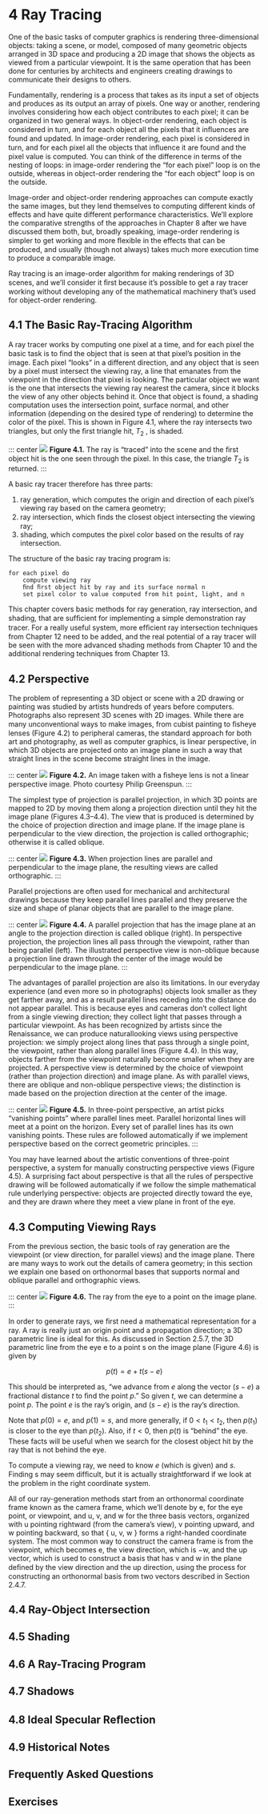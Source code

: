 # 4 Ray Tracing

One of the basic tasks of computer graphics is rendering three-dimensional objects: taking a scene, or model, composed of many geometric objects arranged in 3D space and producing a 2D image that shows the objects as viewed from a particular viewpoint. It is the same operation that has been done for centuries by architects and engineers creating drawings to communicate their designs to others.

Fundamentally, rendering is a process that takes as its input a set of objects and produces as its output an array of pixels. One way or another, rendering involves considering how each object contributes to each pixel; it can be organized in two general ways. In object-order rendering, each object is considered in turn, and for each object all the pixels that it inﬂuences are found and updated. In image-order rendering, each pixel is considered in turn, and for each pixel all the objects that inﬂuence it are found and the pixel value is computed. You can think of the difference in terms of the nesting of loops: in image-order rendering the “for each pixel” loop is on the outside, whereas in object-order rendering the “for each object” loop is on the outside.

Image-order and object-order rendering approaches can compute exactly the same images, but they lend themselves to computing different kinds of effects and have quite different performance characteristics. We’ll explore the comparative strengths of the approaches in Chapter 8 after we have discussed them both, but, broadly speaking, image-order rendering is simpler to get working and more ﬂexible in the effects that can be produced, and usually (though not always) takes much more execution time to produce a comparable image.

Ray tracing is an image-order algorithm for making renderings of 3D scenes, and we’ll consider it ﬁrst because it’s possible to get a ray tracer working without developing any of the mathematical machinery that’s used for object-order rendering.

## 4.1 The Basic Ray-Tracing Algorithm

A ray tracer works by computing one pixel at a time, and for each pixel the basic task is to ﬁnd the object that is seen at that pixel’s position in the image. Each pixel “looks” in a different direction, and any object that is seen by a pixel must intersect the viewing ray, a line that emanates from the viewpoint in the direction that pixel is looking. The particular object we want is the one that intersects the viewing ray nearest the camera, since it blocks the view of any other objects behind it. Once that object is found, a shading computation uses the intersection point, surface normal, and other information (depending on the desired type of rendering) to determine the color of the pixel. This is shown in Figure 4.1, where the ray intersects two triangles, but only the ﬁrst triangle hit, $T_2$ , is shaded.

::: center
![](../images/4_1.png)
**Figure 4.1.** The ray is “traced” into the scene and the ﬁrst object hit is the one seen through the pixel. In this case, the triangle $T_2$ is returned.
:::

A basic ray tracer therefore has three parts:

1. ray generation, which computes the origin and direction of each pixel’s viewing ray based on the camera geometry;
2. ray intersection, which ﬁnds the closest object intersecting the viewing ray;
3. shading, which computes the pixel color based on the results of ray intersection.

The structure of the basic ray tracing program is:

```
for each pixel do
    compute viewing ray
    ﬁnd ﬁrst object hit by ray and its surface normal n
    set pixel color to value computed from hit point, light, and n
```

This chapter covers basic methods for ray generation, ray intersection, and shading, that are sufﬁcient for implementing a simple demonstration ray tracer. For a really useful system, more efﬁcient ray intersection techniques from Chapter 12 need to be added, and the real potential of a ray tracer will be seen with the more advanced shading methods from Chapter 10 and the additional rendering techniques from Chapter 13.

## 4.2 Perspective

The problem of representing a 3D object or scene with a 2D drawing or painting was studied by artists hundreds of years before computers. Photographs also represent 3D scenes with 2D images. While there are many unconventional ways to make images, from cubist painting to ﬁsheye lenses (Figure 4.2) to peripheral cameras, the standard approach for both art and photography, as well as computer graphics, is linear perspective, in which 3D objects are projected onto an image plane in such a way that straight lines in the scene become straight lines in the image.

::: center
![](../images/4_2.png)
**Figure 4.2.** An image taken with a ﬁsheye lens is not a linear perspective image. Photo courtesy Philip Greenspun.
:::

The simplest type of projection is parallel projection, in which 3D points are mapped to 2D by moving them along a projection direction until they hit the image plane (Figures 4.3–4.4). The view that is produced is determined by the choice of projection direction and image plane. If the image plane is perpendicular to the view direction, the projection is called orthographic; otherwise it is called oblique.

::: center
![](../images/4_3.png)
**Figure 4.3.** When projection lines are parallel and perpendicular to the image plane, the resulting views are called orthographic.
:::

Parallel projections are often used for mechanical and architectural drawings because they keep parallel lines parallel and they preserve the size and shape of planar objects that are parallel to the image plane.

::: center
![](../images/4_4.png)
**Figure 4.4.** A parallel projection that has the image plane at an angle to the projection direction is called oblique (right). In perspective projection, the projection lines all pass through the viewpoint, rather than being parallel (left). The illustrated perspective view is non-oblique because a projection line drawn through the center of the image would be perpendicular to the image plane.
:::

The advantages of parallel projection are also its limitations. In our everyday experience (and even more so in photographs) objects look smaller as they get farther away, and as a result parallel lines receding into the distance do not appear parallel. This is because eyes and cameras don’t collect light from a single viewing direction; they collect light that passes through a particular viewpoint. As has been recognized by artists since the Renaissance, we can produce naturallooking views using perspective projection: we simply project along lines that pass through a single point, the viewpoint, rather than along parallel lines (Figure 4.4). In this way, objects farther from the viewpoint naturally become smaller when they are projected. A perspective view is determined by the choice of viewpoint (rather than projection direction) and image plane. As with parallel views, there are oblique and non-oblique perspective views; the distinction is made based on the projection direction at the center of the image.

::: center
![](../images/4_5.png)
**Figure 4.5.** In three-point perspective, an artist picks “vanishing points” where parallel lines meet. Parallel horizontal lines will meet at a point on the horizon. Every set of parallel lines has its own vanishing points. These rules are followed automatically if we implement perspective based on the correct geometric principles.
:::

You may have learned about the artistic conventions of three-point perspective, a system for manually constructing perspective views (Figure 4.5). A surprising fact about perspective is that all the rules of perspective drawing will be followed automatically if we follow the simple mathematical rule underlying perspective: objects are projected directly toward the eye, and they are drawn where they meet a view plane in front of the eye.

## 4.3 Computing Viewing Rays

From the previous section, the basic tools of ray generation are the viewpoint (or view direction, for parallel views) and the image plane. There are many ways to work out the details of camera geometry; in this section we explain one based on orthonormal bases that supports normal and oblique parallel and orthographic views.

::: center
![](../images/4_6.png)
**Figure 4.6.** The ray from the eye to a point on the image plane.
:::

In order to generate rays, we ﬁrst need a mathematical representation for a ray. A ray is really just an origin point and a propagation direction; a 3D parametric line is ideal for this. As discussed in Section 2.5.7, the 3D parametric line from the eye e to a point s on the image plane (Figure 4.6) is given by

$$
p(t) = e +t(s-e)
$$

This should be interpreted as, “we advance from $e$ along the vector $(s-e)$ a fractional distance $t$ to ﬁnd the point $p$.” So given $t$, we can determine a point $p$. The point $e$ is the ray’s origin, and $(s-e)$ is the ray’s direction.

Note that $p(0) = e$, and $p(1) = s$, and more generally, if $0 < t_1 < t_2$, then $p(t_1)$ is closer to the eye than $p(t_2)$. Also, if $t < 0$, then $p(t)$ is “behind” the eye. These facts will be useful when we search for the closest object hit by the ray that is not behind the eye.

To compute a viewing ray, we need to know $e$ (which is given) and $s$. Finding s may seem difﬁcult, but it is actually straightforward if we look at the problem in the right coordinate system.

All of our ray-generation methods start from an orthonormal coordinate frame known as the camera frame, which we’ll denote by e, for the eye point, or viewpoint, and u, v, and w for the three basis vectors, organized with u pointing rightward (from the camera’s view), v pointing upward, and w pointing backward, so that { u, v, w } forms a right-handed coordinate system. The most common way to construct the camera frame is from the viewpoint, which becomes e, the view direction, which is −w, and the up vector, which is used to construct a basis that has v and w in the plane deﬁned by the view direction and the up direction, using the process for constructing an orthonormal basis from two vectors described in Section 2.4.7.

## 4.4 Ray-Object Intersection

## 4.5 Shading

## 4.6 A Ray-Tracing Program

## 4.7 Shadows

## 4.8 Ideal Specular Reﬂection

## 4.9 Historical Notes

## Frequently Asked Questions

## Exercises